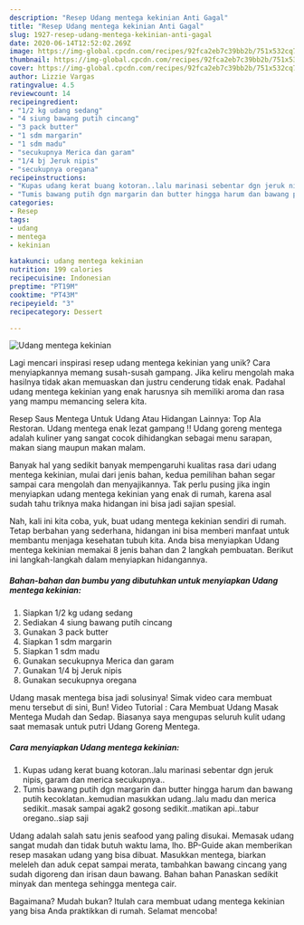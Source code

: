 ```yaml
---
description: "Resep Udang mentega kekinian Anti Gagal"
title: "Resep Udang mentega kekinian Anti Gagal"
slug: 1927-resep-udang-mentega-kekinian-anti-gagal
date: 2020-06-14T12:52:02.269Z
image: https://img-global.cpcdn.com/recipes/92fca2eb7c39bb2b/751x532cq70/udang-mentega-kekinian-foto-resep-utama.jpg
thumbnail: https://img-global.cpcdn.com/recipes/92fca2eb7c39bb2b/751x532cq70/udang-mentega-kekinian-foto-resep-utama.jpg
cover: https://img-global.cpcdn.com/recipes/92fca2eb7c39bb2b/751x532cq70/udang-mentega-kekinian-foto-resep-utama.jpg
author: Lizzie Vargas
ratingvalue: 4.5
reviewcount: 14
recipeingredient:
- "1/2 kg udang sedang"
- "4 siung bawang putih cincang"
- "3 pack butter"
- "1 sdm margarin"
- "1 sdm madu"
- "secukupnya Merica dan garam"
- "1/4 bj Jeruk nipis"
- "secukupnya oregana"
recipeinstructions:
- "Kupas udang kerat buang kotoran..lalu marinasi sebentar dgn jeruk nipis, garam dan merica secukupnya.."
- "Tumis bawang putih dgn margarin dan butter hingga harum dan bawang putih kecoklatan..kemudian masukkan udang..lalu madu dan merica sedikit..masak sampai agak2 gosong sedikit..matikan api..tabur oregano..siap saji"
categories:
- Resep
tags:
- udang
- mentega
- kekinian

katakunci: udang mentega kekinian 
nutrition: 199 calories
recipecuisine: Indonesian
preptime: "PT19M"
cooktime: "PT43M"
recipeyield: "3"
recipecategory: Dessert

---
```



![Udang mentega kekinian](https://img-global.cpcdn.com/recipes/92fca2eb7c39bb2b/751x532cq70/udang-mentega-kekinian-foto-resep-utama.jpg)

Lagi mencari inspirasi resep udang mentega kekinian yang unik? Cara menyiapkannya memang susah-susah gampang. Jika keliru mengolah maka hasilnya tidak akan memuaskan dan justru cenderung tidak enak. Padahal udang mentega kekinian yang enak harusnya sih memiliki aroma dan rasa yang mampu memancing selera kita.

Resep Saus Mentega Untuk Udang Atau Hidangan Lainnya: Top Ala Restoran. Udang mentega enak lezat gampang !! Udang goreng mentega adalah kuliner yang sangat cocok dihidangkan sebagai menu sarapan, makan siang maupun makan malam.

Banyak hal yang sedikit banyak mempengaruhi kualitas rasa dari udang mentega kekinian, mulai dari jenis bahan, kedua pemilihan bahan segar sampai cara mengolah dan menyajikannya. Tak perlu pusing jika ingin menyiapkan udang mentega kekinian yang enak di rumah, karena asal sudah tahu triknya maka hidangan ini bisa jadi sajian spesial.


Nah, kali ini kita coba, yuk, buat udang mentega kekinian sendiri di rumah. Tetap berbahan yang sederhana, hidangan ini bisa memberi manfaat untuk membantu menjaga kesehatan tubuh kita. Anda bisa menyiapkan Udang mentega kekinian memakai 8 jenis bahan dan 2 langkah pembuatan. Berikut ini langkah-langkah dalam menyiapkan hidangannya.

<!--inarticleads1-->

##### Bahan-bahan dan bumbu yang dibutuhkan untuk menyiapkan Udang mentega kekinian:

1. Siapkan 1/2 kg udang sedang
1. Sediakan 4 siung bawang putih cincang
1. Gunakan 3 pack butter
1. Siapkan 1 sdm margarin
1. Siapkan 1 sdm madu
1. Gunakan secukupnya Merica dan garam
1. Gunakan 1/4 bj Jeruk nipis
1. Gunakan secukupnya oregana


Udang masak mentega bisa jadi solusinya! Simak video cara membuat menu tersebut di sini, Bun! Video Tutorial : Cara Membuat Udang Masak Mentega Mudah dan Sedap. Biasanya saya mengupas seluruh kulit udang saat memasak untuk putri Udang Goreng Mentega. 

<!--inarticleads2-->

##### Cara menyiapkan Udang mentega kekinian:

1. Kupas udang kerat buang kotoran..lalu marinasi sebentar dgn jeruk nipis, garam dan merica secukupnya..
1. Tumis bawang putih dgn margarin dan butter hingga harum dan bawang putih kecoklatan..kemudian masukkan udang..lalu madu dan merica sedikit..masak sampai agak2 gosong sedikit..matikan api..tabur oregano..siap saji


Udang adalah salah satu jenis seafood yang paling disukai. Memasak udang sangat mudah dan tidak butuh waktu lama, lho. BP-Guide akan memberikan resep masakan udang yang bisa dibuat. Masukkan mentega, biarkan meleleh dan aduk cepat sampai merata, tambahkan bawang cincang yang sudah digoreng dan irisan daun bawang. Bahan bahan Panaskan sedikit minyak dan mentega sehingga mentega cair. 

Bagaimana? Mudah bukan? Itulah cara membuat udang mentega kekinian yang bisa Anda praktikkan di rumah. Selamat mencoba!
